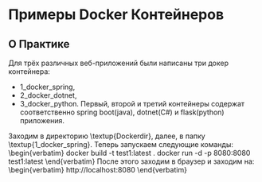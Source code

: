 # Примеры Docker Контейнеров

## О Практике

Для трёх различных веб-приложений были написаны три докер контейнера:
* 1_docker_spring,
* 2_docker_dotnet,
* 3_docker_python.
Первый, второй и третий контейнеры содержат соответственно spring boot(java), dotnet(C#) и flask(python) приложения.

Заходим в директорию \textup{Dockerdir}, далее, в папку \textup{1\_docker\_spring}.
	Теперь запускаем следующие команды:
	\begin{verbatim}
		docker build -t test1:latest .
		docker run -d -p 8080:8080 test1:latest
	\end{verbatim}
	После этого заходим в браузер и заходим на:
	\begin{verbatim}
		http://localhost:8080
	\end{verbatim}
